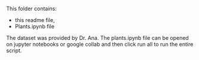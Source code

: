
This folder contains:
- this readme file,
- Plants.ipynb file 

The dataset was provided by Dr. Ana. The plants.ipynb file can be opened on jupyter notebooks or google collab and then click run all to run the entire script.
